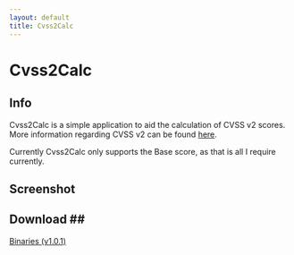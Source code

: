 ```yaml
---
layout: default
title: Cvss2Calc
---
```


# Cvss2Calc

## Info ##
Cvss2Calc is a simple application to aid the calculation of CVSS v2 scores. More information regarding CVSS v2 can be found [here](http://www.first.org/cvss/cvss-guide.html). 

Currently Cvss2Calc only supports the Base score, as that is all I require currently. 

## Screenshot ##

## Download ##
[Binaries (v1.0.1)](/downloads/Cvss2Calc.v.1.0.1.zip)